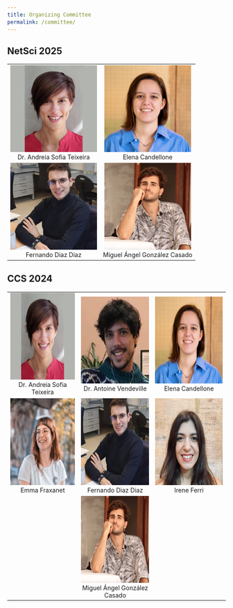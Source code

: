 ```yaml
---
title: Organizing Committee
permalink: /committee/
---
```


## NetSci 2025
<style>
  .committee-img {
    width: 200px;
    height: 200px;
  }
</style>

| | |
|:-------------------------:|:-------------------------:|
| <img src="/assets/images/sofia.png" class="committee-img"> <br> Dr. Andreia Sofia Teixeira | <img src="/assets/images/elena.jpeg" class="committee-img"> <br> Elena Candellone |
| <img src="/assets/images/fer.png" class="committee-img"> <br> Fernando Diaz Diaz | <img src="/assets/images/miguel.png" class="committee-img">  <br> Miguel Ángel González Casado |


## CCS 2024
<style>
  .committee-img {
    width: 200px;
    height: 200px;
  }
</style>

| | | |
|:-------------------------:|:-------------------------:|:-------------------------:|
| <img src="/assets/images/sofia.png" class="committee-img"> <br> Dr. Andreia Sofia Teixeira | <img src="/assets/images/antoine.png" class="committee-img"> <br> Dr. Antoine Vendeville | <img src="/assets/images/elena.jpeg" class="committee-img"> <br> Elena Candellone |
| <img src="/assets/images/emma.jpg" class="committee-img"> <br> Emma Fraxanet | <img src="/assets/images/fer.png" class="committee-img"> <br> Fernando Diaz Diaz | <img src="/assets/images/irene.jpeg" class="committee-img"> <br> Irene Ferri |
|| <img src="/assets/images/miguel.png" class="committee-img">  <br> Miguel Ángel González Casado | |
